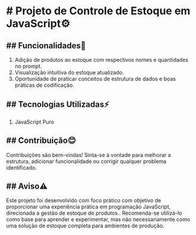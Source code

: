 <h1># Projeto de Controle de Estoque em JavaScript⚙️</h1>

<h2>## Funcionalidades📌</h2>
<ol>
    <li>Adição de produtos ao estoque com respectivos nomes e quantidades no prompt.</li>
    <li>Visualização intuitiva do estoque atualizado.</li>
    <li>Oportunidade de praticar conceitos de estrutura de dados e boas práticas de codificação.</li>
</ol>

<h2>## Tecnologias Utilizadas⚡</h2>
<ol>
    <li>JavaScript Puro</li>
</ol>

<h2>## Contribuição😊</h2>
<p>Contribuições são bem-vindas! Sinta-se à vontade para melhorar a estrutura, adicionar funcionalidade ou corrigir qualquer problema identificado.</p>

<h2>## Aviso⚠️</h2>
<p>Este projeto foi desenvolvido com foco prático com objetivo de proporcionar uma experiência prática em programação JavaScript, direcionada a gestão de estoque de produtos.. Recomenda-se utilizá-lo como base para aprender e experimentar, mas não necessariamente como uma solução de estoque completa para ambientes de produção.</p>
